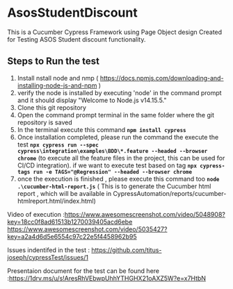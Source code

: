 # AsosStudentDiscount
This is a Cucumber Cypress Framework using Page Object design  Created for Testing ASOS Student discount functionality.   

## Steps to Run the test 
1. Install nstall node and nmp ( https://docs.npmjs.com/downloading-and-installing-node-js-and-npm )
2. verify the node is installed by executing  'node' in the command prompt and it should display "Welcome to Node.js v14.15.5."
3. Clone this git repository 
4. Open the command prompt terminal  in the same folder where the git repository is saved
5. In the terminal execute this command  **```npm install cypress```**
6. Once installation completed, please run the  command the execute the test **```npx cypress run --spec cypress\integration\examples\BDD\*.feature --headed --browser chrome```** (to execute all the feature files in the project, this can be used for CI/CD integration).
 if we want to execute test based on tag **```npx cypress-tags run -e TAGS="@Regression" --headed --browser chrome```**
7. once the execution is finished , please execute this command too **```node .\cucumber-html-report.js```** ( This is to  generate the Cucumber html report , which will be  available in  CypressAutomation/reports/cucumber-htmlreport.html/index.html) 
 
Video of execution   :https://www.awesomescreenshot.com/video/5048908?key=18cc0f8ad61513b1270039405acd6ebe
                     https://www.awesomescreenshot.com/video/5035427?key=a2a4d6d5e6554c97c22e5f4458962b95

 Issues indentifed in the test : https://github.com/titus-joseph/cypressTest/issues/1
 
 Presentaion document for the test can be found here :https://1drv.ms/u/s!AresRhVEbwpUhhYTHGHX21oAXZ5W?e=x7HtbN
